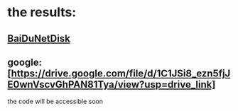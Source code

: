# the results:

## [BaiDuNetDisk](https://pan.baidu.com/s/1svQhy53UNr__b80cRF919Q?pwd=dk3n)


## google:[https://drive.google.com/file/d/1C1JSi8_ezn5fjJE0wnVscvGhPAN81Tya/view?usp=drive_link]
the code will be accessible soon
